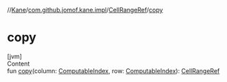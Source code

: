 //[Kane](../../index.md)/[com.github.jomof.kane.impl](../index.md)/[CellRangeRef](index.md)/[copy](copy.md)



# copy  
[jvm]  
Content  
fun [copy](copy.md)(column: [ComputableIndex](../-computable-index/index.md), row: [ComputableIndex](../-computable-index/index.md)): [CellRangeRef](index.md)  




